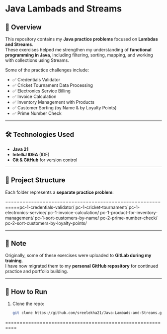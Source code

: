 # Java Lambads and Streams

## 📌 Overview
This repository contains my **Java practice problems** focused on **Lambdas and Streams**.  
These exercises helped me strengthen my understanding of **functional programming in Java**, including filtering, sorting, mapping, and working with collections using Streams.

Some of the practice challenges include:
- ✅ Credentials Validator  
- ✅ Cricket Tournament Data Processing  
- ✅ Electronics Service Billing  
- ✅ Invoice Calculation  
- ✅ Inventory Management with Products  
- ✅ Customer Sorting (by Name & by Loyalty Points)  
- ✅ Prime Number Check  

---

## 🛠️ Technologies Used
- **Java 21**
- **IntelliJ IDEA** (IDE)
- **Git & GitHub** for version control

---

## 📂 Project Structure
Each folder represents a **separate practice problem**:

===========================================================pc-1-credentials-validator/
pc-1-cricket-tournament/
pc-1-electronics-service/
pc-1-invoice-calculation/
pc-1-product-for-inventory-management/
pc-1-sort-customers-by-name/
pc-2-prime-number-check/
pc-2-sort-customers-by-loyalty-points/


---

## 🔄 Note
Originally, some of these exercises were uploaded to **GitLab during my training**.  
I have now migrated them to my **personal GitHub repository** for continued practice and portfolio building.

---

## 🚀 How to Run
1. Clone the repo:
   ```bash
   git clone https://github.com/sreelekha21/Java-Lambads-and-Streams.git
==========================================================